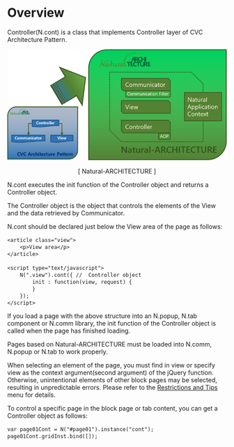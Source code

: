 Overview
===

Controller(N.cont) is a class that implements Controller layer of ​​CVC Architecture Pattern.

![](images/intr/pic4.png)
<center>[ Natural-ARCHITECTURE ]</center>

N.cont executes the init function of the Controller object and returns a Controller object.
<p class="alert">The Controller object is the object that controls the elements of the View and the data retrieved by Communicator.</p>

N.cont should be declared just below the View area of ​​the page as follows:

```
<article class="view">
    <p>View area</p>
</article>

<script type="text/javascript">
    N(".view").cont({ //  Controller object
        init : function(view, request) {
        }
    });
</script>
```

If you load a page with the above structure into an N.popup, N.tab component or N.comm library, the init function of the Controller object is called when the page has finished loading.
<p class="alert">Pages based on Natural-ARCHITECTURE must be loaded into N.comm, N.popup or N.tab to work properly.</p>
<p class="alert">When selecting an element of the page, you must find in view or specify view as the context argument(second argument) of the jQuery function. Otherwise, unintentional elements of other block pages may be selected, resulting in unpredictable errors. Please refer to the <a href="#cmVmcjA2MDElMjRSZXN0cmljdGlvbnMlMjBhbmQlMjBUaXBzJGh0bWwlMkZuYXR1cmFsanMlMkZyZWZyJTJGcmVmcjA2MDEuaHRtbA==">Restrictions and Tips</a> menu for details.</p>

To control a specific page in the block page or tab content, you can get a Controller object as follows:

```
var page01Cont = N("#page01").instance("cont");
page01Cont.gridInst.bind([]);
```